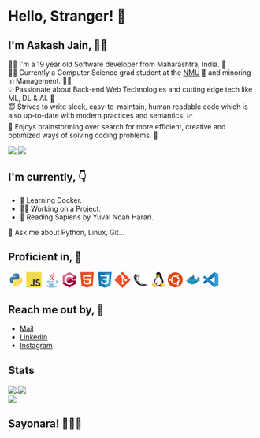 # Hello, Stranger! 👋

## I'm Aakash Jain, 🐱‍👤

👨‍💻 I'm a 19 year old Software developer from Maharashtra, India. 🌆  
👨‍🎓 Currently a Computer Science grad student at the [NMU](https://nmu.ac.in/) 🏫 and minoring in Management. 👨‍💼  
💡 Passionate about Back-end Web Technologies and cutting edge tech like ML, DL & AI. 🤖  
😇 Strives to write sleek, easy-to-maintain, human readable code which is also up-to-date with modern practices and semantics. 📈  
🚀 Enjoys brainstorming over search for more efficient, creative and optimized ways of solving coding problems. 📄  

<a href="https://github.com/ashtrospection">
  <img src="https://komarev.com/ghpvc/?username=ashtrospection&color=blueviolet&label=Profile+Visits">
</a>
<a href="https://astrospection.github.io/">
  <img src="https://img.shields.io/badge/Portfolio-https%3A%2F%2Fastrospection.github.io-blue">
</a>

## I'm currently, 👇
- 🌱 Learning Docker.
- 👷‍♂️ Working on a Project.
- 📙 Reading Sapiens by Yuval Noah Harari.

💬 Ask me about Python, Linux, Git...

## Proficient in, 🤯
<span><img height="32" src="https://raw.githubusercontent.com/devicons/devicon/master/icons/python/python-original.svg" /></span>
<span><img height="32" src="https://raw.githubusercontent.com/devicons/devicon/master/icons/javascript/javascript-original.svg" /></span>
<span><img height="32" src="https://raw.githubusercontent.com/devicons/devicon/master/icons/java/java-original.svg" /></span>
<span><img height="32" src="https://raw.githubusercontent.com/devicons/devicon/master/icons/cplusplus/cplusplus-original.svg" /></span>
<span><img height="32" src="https://raw.githubusercontent.com/devicons/devicon/master/icons/html5/html5-original.svg" /></span>
<span><img height="32" src="https://raw.githubusercontent.com/devicons/devicon/master/icons/css3/css3-original.svg" /></span>
<span><img height="32" src="https://raw.githubusercontent.com/devicons/devicon/master/icons/git/git-original.svg" /></span>
<span><img height="32" src="https://raw.githubusercontent.com/devicons/devicon/master/icons/flask/flask-original.svg" /></span>
<span><img height="32" src="https://raw.githubusercontent.com/devicons/devicon/master/icons/linux/linux-original.svg" /></span>
<span><img height="32" src="https://raw.githubusercontent.com/devicons/devicon/master/icons/ubuntu/ubuntu-plain.svg" /></span>
<span><img height="32" src="https://raw.githubusercontent.com/devicons/devicon/master/icons/docker/docker-original.svg" /></span>
<span><img height="32" src="https://raw.githubusercontent.com/devicons/devicon/master/icons/vscode/vscode-original.svg" /></span>

## Reach me out by, 🤝
- [Mail](mailto:aakashjainofficial@gmail.com)
- [LinkedIn](https://www.linkedin.com/in/aakashjainofficial/)
- [Instagram](https://www.instagram.com/ashtrospection/)

## Stats
<div>
<a href="https://github.com/anuraghazra/github-readme-stats">
  <img align="center" src="https://github-readme-stats.vercel.app/api?username=ashtrospection&count_private=true&hide=prs,contribs&theme=tokyonight" />
</a>
<a href="https://github.com/anuraghazra/convoychat">
  <img align="center" src="https://github-readme-stats.vercel.app/api/top-langs/?username=ashtrospection&exclude_repo=data-structures&langs_count=4&layout=compact&theme=tokyonight" />
</a>
</div>

<a href="https://www.codewars.com/users/BadAsh">
  <img align="center" src="https://www.codewars.com/users/BadAsh/badges/large">
</a>

## Sayonara! 🙋‍♂️🖤
